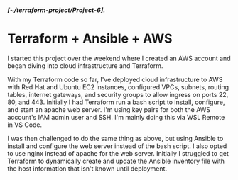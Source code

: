 ##### [~/terraform-project/Project-6].
# Terraform + Ansible + AWS

I started this project over the weekend where I created an AWS account and began diving into cloud infrastructure and Terraform.

With my Terraform code so far, I've deployed cloud infrastructure to AWS with Red Hat and Ubuntu EC2 instances, configured VPCs, subnets, routing tables, internet gateways, and security groups to allow ingress on ports 22, 80, and 443. Initially I had Terraform run a bash script to install, configure, and start an apache web server. I'm using key pairs for both the AWS account's IAM admin user and SSH. I'm mainly doing this via WSL Remote in VS Code.

I was then challenged to do the same thing as above, but using Ansible to install and configure the web server instead of the bash script. I also opted to use nginx instead of apache for the web server. Initially I struggled to get Terraform to dynamically create and update the Ansible inventory file with the host information that isn't known until deployment.